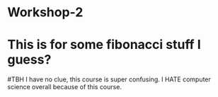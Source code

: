 # Workshop-2
# This is for some fibonacci stuff I guess? 
#TBH I have no clue, this course is super confusing. I HATE computer science overall because of this course.
